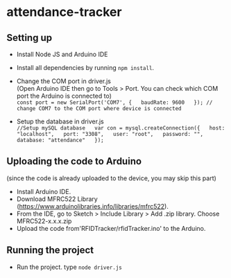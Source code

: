 # attendance-tracker

## Setting up
- Install Node JS and Arduino IDE
- Install all dependencies by running `npm install`.
- Change the COM port in driver.js <br/>(Open Arduino IDE then go to Tools > Port. You can check which COM port the Arduino is connected to)<br />
 `const port = new SerialPort('COM7', {  
  baudRate: 9600  
}); // change COM7 to the COM port where device is connected ` 

- Setup the database in driver.js<br/>
`//Setup mySQL database  
var con = mysql.createConnection({  
  host: "localhost",  
  port: "3308",  
  user: "root",  
  password: "",  
  database: "attendance"  
});`

## Uploading the code to Arduino
(since the code is already uploaded to the device, you may skip this part)
- Install Arduino IDE.
- Download MFRC522 Library (https://www.arduinolibraries.info/libraries/mfrc522). 
- From the IDE, go to Sketch > Include Library > Add .zip library. Choose MFRC522-x.x.x.zip
- Upload the code from'RFIDTracker/rfidTracker.ino' to the Arduino.

## Running the project
- Run the project. type `node driver.js`
